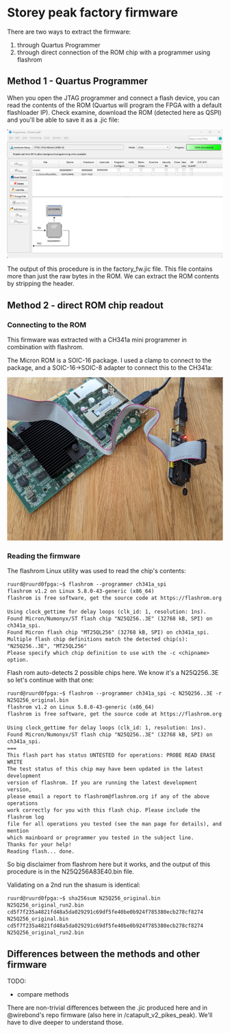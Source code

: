 # Storey peak factory firmware

There are two ways to extract the firmware:

1. through Quartus Programmer
2. through direct connection of the ROM chip with a programmer using flashrom

## Method 1 - Quartus Programmer

When you open the JTAG programmer and connect a flash device, you can read the contents of the ROM (Quartus will program the FPGA with a default flashloader IP). Check examine, download the ROM (detected here as QSPI) and you'll be able to save it as a .jic file:

![programmer](programmer.png)

The output of this procedure is in the factory_fw.jic file. This file contains more than just the raw bytes in the ROM. We can extract the ROM contents by stripping the header.


## Method 2 - direct ROM chip readout

### Connecting to the ROM

This firmware was extracted with a CH341a mini programmer in combination with flashrom.

The Micron ROM is a SOIC-16 package. I used a clamp to connect to the package, and a SOIC-16->SOIC-8 adapter to connect this to the CH341a:

![reading firmware](firmware.png)

### Reading the firmware

The flashrom Linux utility was used to read the chip's contents:

```
ruurd@ruurd0fpga:~$ flashrom --programmer ch341a_spi
flashrom v1.2 on Linux 5.8.0-43-generic (x86_64)
flashrom is free software, get the source code at https://flashrom.org

Using clock_gettime for delay loops (clk_id: 1, resolution: 1ns).
Found Micron/Numonyx/ST flash chip "N25Q256..3E" (32768 kB, SPI) on ch341a_spi.
Found Micron flash chip "MT25QL256" (32768 kB, SPI) on ch341a_spi.
Multiple flash chip definitions match the detected chip(s): "N25Q256..3E", "MT25QL256"
Please specify which chip definition to use with the -c <chipname> option.
```

Flash rom auto-detects 2 possible chips here. We know it's a N25Q256..3E so let's continue with that one:

```
ruurd@ruurd0fpga:~$ flashrom --programmer ch341a_spi -c N25Q256..3E -r N25Q256_original.bin
flashrom v1.2 on Linux 5.8.0-43-generic (x86_64)
flashrom is free software, get the source code at https://flashrom.org

Using clock_gettime for delay loops (clk_id: 1, resolution: 1ns).
Found Micron/Numonyx/ST flash chip "N25Q256..3E" (32768 kB, SPI) on ch341a_spi.
===
This flash part has status UNTESTED for operations: PROBE READ ERASE WRITE
The test status of this chip may have been updated in the latest development
version of flashrom. If you are running the latest development version,
please email a report to flashrom@flashrom.org if any of the above operations
work correctly for you with this flash chip. Please include the flashrom log
file for all operations you tested (see the man page for details), and mention
which mainboard or programmer you tested in the subject line.
Thanks for your help!
Reading flash... done.
```

So big disclaimer from flashrom here but it works, and the output of this procedure is in the N25Q256A83E40.bin file.

Validating on a 2nd run the shasum is identical:

```
ruurd@ruurd0fpga:~$ sha256sum N25Q256_original.bin N25Q256_original_run2.bin
cd5f7f235a4821fd48a5da029291c69df5fe40be0b924f785380ecb278cf8274  N25Q256_original.bin
cd5f7f235a4821fd48a5da029291c69df5fe40be0b924f785380ecb278cf8274  N25Q256_original_run2.bin
```

## Differences between the methods and other firmware

TODO: 
- compare methods

There are non-trivial differences between the .jic produced here and in @wirebond's repo firmware (also here in /catapult_v2_pikes_peak). We'll have to dive deeper to understand those.